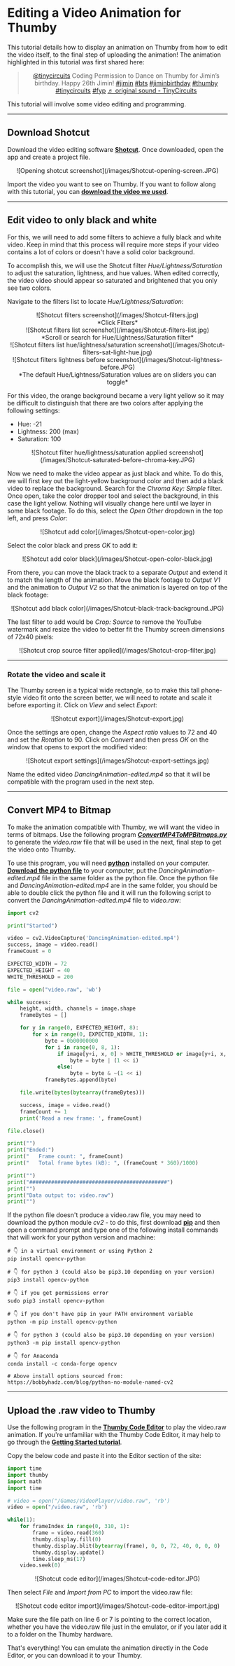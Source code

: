 # Editing a Video Animation for Thumby

This tutorial details how to display an animation on Thumby from how to edit the video itself, to the final step of uploading the animation! The animation highlighted in this tutorial was first shared here:

<center><blockquote class="tiktok-embed" cite="https://www.tiktok.com/@tinycircuits/video/7018217500441627910" data-video-id="7018217500441627910" style="max-width: 605px;min-width: 325px;" > <section> <a target="_blank" title="@tinycircuits" href="https://www.tiktok.com/@tinycircuits">@tinycircuits</a> Coding Permission to Dance on Thumby for Jimin’s birthday. Happy 26th Jimin! <a title="jimin" target="_blank" href="https://www.tiktok.com/tag/jimin">#jimin</a> <a title="bts" target="_blank" href="https://www.tiktok.com/tag/bts">#bts</a> <a title="jiminbirthday" target="_blank" href="https://www.tiktok.com/tag/jiminbirthday">#jiminbirthday</a> <a title="thumby" target="_blank" href="https://www.tiktok.com/tag/thumby">#thumby</a> <a title="tinycircuits" target="_blank" href="https://www.tiktok.com/tag/tinycircuits">#tinycircuits</a> <a title="fyp" target="_blank" href="https://www.tiktok.com/tag/fyp">#fyp</a> <a target="_blank" title="♬ original sound - TinyCircuits" href="https://www.tiktok.com/music/original-sound-7018217361236888326">♬ original sound - TinyCircuits</a> </section> </blockquote> <script async src="https://www.tiktok.com/embed.js"></script></center>

This tutorial will involve some video editing and programming.

---

## Download Shotcut

Download the video editing software <a href="https://shotcut.org/" target="_blank" alt="Download shotcut">**Shotcut**</a>. Once downloaded, open the app and create a project file.

<center>
![Opening shotcut screenshot](/images/Shotcut-opening-screen.JPG)
</center>

Import the video you want to see on Thumby. If you want to follow along with this tutorial, you can <a href="https://github.com/TinyCircuits/Thumby-Website/raw/main/docs/images/DancingAnimation.mp4" target="_blank" alt="">**download the video we used**</a>.

---

## Edit video to only black and white

For this, we will need to add some filters to achieve a fully black and white video. Keep in mind that this process will require more steps if your video contains a lot of colors or doesn't have a solid color background.

To accomplish this, we will use the Shotcut filter _Hue/Lightness/Saturation_ to adjust the saturation, lightness, and hue values. When edited correctly, the video video should appear so saturated and brightened that you only see two colors.

Navigate to the filters list to locate _Hue/Lightness/Saturation_:

<center>
![Shotcut filters screenshot](/images/Shotcut-filters.jpg)
</center>
<center>*Click Filters*</center>

<center>
![Shotcut filters list screenshot](/images/Shotcut-filters-list.jpg)
</center>
<center>*Scroll or search for Hue/Lightness/Saturation filter*</center>

<center>
![Shotcut filters list hue/lightness/saturation screenshot](/images/Shotcut-filters-sat-light-hue.jpg)
</center>

<center>
![Shotcut filters lightness before screenshot](/images/Shotcut-lightness-before.JPG)
</center>
<center>*The default Hue/Lightness/Saturation values are on sliders you can toggle*</center>

For this video, the orange background became a very light yellow so it may be difficult to distinguish that there are two colors after applying the following settings:

- Hue: -21
- Lightness: 200 (max)
- Saturation: 100

<center>
![Shotcut filter hue/lightness/saturation applied screenshot](/images/Shotcut-saturated-before-chroma-key.JPG)
</center>

Now we need to make the video appear as just black and white. To do this, we will first key out the light-yellow background color and then add a black video to replace the background. Search for the _Chroma Key: Simple_ filter. Once open, take the color dropper tool and select the background, in this case the light yellow. Nothing will visually change here until we layer in some black footage. To do this, select the _Open Other_ dropdown in the top left, and press _Color_:

<center>
![Shotcut add color](/images/Shotcut-open-color.jpg)
</center>

Select the color black and press _OK_ to add it:

<center>
![Shotcut add color black](/images/Shotcut-open-color-black.jpg)
</center>

From there, you can move the black track to a separate _Output_ and extend it to match the length of the animation. Move the black footage to _Output V1_ and the animation to _Output V2_ so that the animation is layered on top of the black footage:

<center>
![Shotcut add black color](/images/Shotcut-black-track-background.JPG)
</center>

The last filter to add would be _Crop: Source_ to remove the YouTube watermark and resize the video to better fit the Thumby screen dimensions of 72x40 pixels:

<center>
![Shotcut crop source filter applied](/images/Shotcut-crop-filter.jpg)
</center>

---

### Rotate the video and scale it

The Thumby screen is a typical wide rectangle, so to make this tall phone-style video fit onto the screen better, we will need to rotate and scale it before exporting it. Click on _View_ and select _Export_:

<center>
![Shotcut export](/images/Shotcut-export.jpg)
</center>

Once the settings are open, change the _Aspect ratio_ values to 72 and 40 and set the _Rotation_ to 90. Click on _Convert_ and then press _OK_ on the window that opens to export the modified video:

<center>
![Shotcut export settings](/images/Shotcut-export-settings.jpg)
</center>

Name the edited video _DancingAnimation-edited.mp4_ so that it will be compatible with the program used in the next step.

---

## Convert MP4 to Bitmap

To make the animation compatible with Thumby, we will want the video in terms of bitmaps. Use the following program [**_ConvertMP4ToMPBitmaps.py_**](https://github.com/TinyCircuits/Thumby-Website/raw/main/docs/Education/ConvertMP4ToMPBitmaps.zip) to generate the _video.raw_ file that will be used in the next, final step to get the video onto Thumby.

To use this program, you will need [**python**](https://www.python.org/downloads/) installed on your computer. [**Download the python file**](https://github.com/TinyCircuits/Thumby-Website/raw/main/docs/Education/ConvertMP4ToMPBitmaps.zip) to your computer, put the _DancingAnimation-edited.mp4_ file in the same folder as the python file. Once the python file and _DancingAnimation-edited.mp4_ are in the same folder, you should be able to double click the python file and it will run the following script to convert the _DancingAnimation-edited.mp4_ file to _video.raw_:

```py
import cv2

print("Started")

video = cv2.VideoCapture('DancingAnimation-edited.mp4')
success, image = video.read()
frameCount = 0

EXPECTED_WIDTH = 72
EXPECTED_HEIGHT = 40
WHITE_THRESHOLD = 200

file = open("video.raw", 'wb')

while success:
    height, width, channels = image.shape
    frameBytes = []

    for y in range(0, EXPECTED_HEIGHT, 8):
        for x in range(0, EXPECTED_WIDTH, 1):
            byte = 0b00000000
            for i in range(0, 8, 1):
                if image[y+i, x, 0] > WHITE_THRESHOLD or image[y+i, x, 1] > WHITE_THRESHOLD or image[y+i, x, 2] > WHITE_THRESHOLD:
                    byte = byte | (1 << i)
                else:
                    byte = byte & ~(1 << i)
            frameBytes.append(byte)

    file.write(bytes(bytearray(frameBytes)))

    success, image = video.read()
    frameCount += 1
    print('Read a new frame: ', frameCount)

file.close()

print("")
print("Ended:")
print("   Frame count: ", frameCount)
print("   Total frame bytes (kB): ", (frameCount * 360)/1000)

print("")
print("############################################")
print("")
print("Data output to: video.raw")
print("")
```

If the python file doesn't produce a video.raw file, you may need to download the python module _cv2_ - to do this, first download [**pip**](https://pip.pypa.io/en/stable/installation/) and then open a command prompt and type one of the following install commands that will work for your python version and machine:

```shell
# 👇️ in a virtual environment or using Python 2
pip install opencv-python

# 👇️ for python 3 (could also be pip3.10 depending on your version)
pip3 install opencv-python

# 👇️ if you get permissions error
sudo pip3 install opencv-python

# 👇️ if you don't have pip in your PATH environment variable
python -m pip install opencv-python

# 👇️ for python 3 (could also be pip3.10 depending on your version)
python3 -m pip install opencv-python

# 👇️ for Anaconda
conda install -c conda-forge opencv

# Above install options sourced from: https://bobbyhadz.com/blog/python-no-module-named-cv2
```

---

## Upload the .raw video to Thumby

Use the following program in the <a href="https://code.thumby.us/" target="_blank" alt="Thumby Web Browser programming editor">**Thumby Code Editor**</a> to play the video.raw animation. If you're unfamiliar with the Thumby Code Editor, it may help to go through the <a href="https://thumby.us/Code-Editor/Get-Started/" target="_blank" alt="Thumby code editor tutorial">**Getting Started tutorial**</a>.

Copy the below code and paste it into the Editor section of the site:

```py
import time
import thumby
import math
import time

# video = open("/Games/VideoPlayer/video.raw", 'rb')
video = open("/video.raw", 'rb')

while(1):
    for frameIndex in range(0, 310, 1):
        frame = video.read(360)
        thumby.display.fill(0)
        thumby.display.blit(bytearray(frame), 0, 0, 72, 40, 0, 0, 0)
        thumby.display.update()
        time.sleep_ms(17)
    video.seek(0)
```

<center>
![Shotcut code editor](/images/Shotcut-code-editor.JPG)
</center>

Then select _File_ and _Import from PC_ to import the video.raw file:

<center>
![Shotcut code editor import](/images/Shotcut-code-editor-import.jpg)
</center>

Make sure the file path on line 6 or 7 is pointing to the correct location, whether you have the video.raw file just in the emulator, or if you later add it to a folder on the Thumby hardware.

That's everything! You can emulate the animation directly in the Code Editor, or you can download it to your Thumby.
